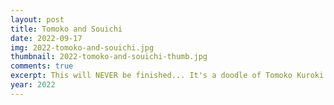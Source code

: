 ```yaml
---
layout: post
title: Tomoko and Souichi
date: 2022-09-17
img: 2022-tomoko-and-souichi.jpg
thumbnail: 2022-tomoko-and-souichi-thumb.jpg
comments: true
excerpt: This will NEVER be finished... It's a doodle of Tomoko Kuroki and Souichi Tsujii because I think they could be friends. They have similar enneagrams (4w3 and/or 3w4) :p
year: 2022
---
```

